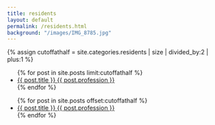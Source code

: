 ```yaml
---
title: residents
layout: default
permalink: /residents.html
background: "/images/IMG_8785.jpg"
---
```

{% assign cutoffathalf = site.categories.residents | size | divided_by:2 | plus:1 %}	
<div class="row">	
	<div class="col-lg-6 col-md-12">
		<ul>				
			{% for post in site.posts limit:cutoffathalf %}
				<li>
					<a href="{{post.url}}">{{ post.title }} <span class="list-subtitle">{{ post.profession }}</span></a>
				</li>
			{% endfor %}
		</ul>
	</div>
	<div class="col-lg-6 col-md-12">	
		<ul>
			{% for post in site.posts offset:cutoffathalf %}
				<li>
					<a href="{{post.url}}">{{ post.title }} <span class="list-subtitle">{{ post.profession }}</span></a>
				</li>
			{% endfor %}
		</ul>
	</div>
</div>